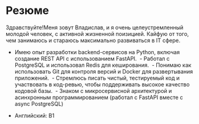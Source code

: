 # Резюме
Здравствуйте!Меня зовут Владислав, и я очень целеустремленный молодой человек, с активной жизненной поизицией.
Кайфую от того, чем занимаюсь и стараюсь максимально развиваться в IT сфере.

- Имею опыт разработки backend-сервисов на Python, включая создание REST API с использованием FastAPI.
 - Работал с PostgreSQL и использовал Redis для кеширования.
 - Понимаю как использовать Git для контроля версий и Docker для развертывания приложений.
 - Стремлюсь писать чистый, тестируемый код и участвовать в код-ревью, чтобы поддерживать высокое качество кодовой базы.
 - Знаком с микросервисной архитектурой и асинхронным программированием (работал с FastAPI вместе с async PostgreSQL)

- Английский: B1